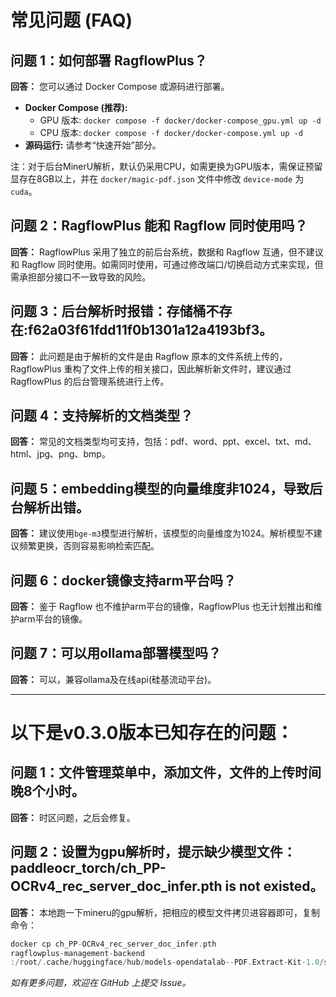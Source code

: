 # 常见问题 (FAQ)

## 问题 1：如何部署 RagflowPlus？

**回答：** 您可以通过 Docker Compose 或源码进行部署。

- **Docker Compose (推荐):**
  - GPU 版本: `docker compose -f docker/docker-compose_gpu.yml up -d`
  - CPU 版本: `docker compose -f docker/docker-compose.yml up -d`
- **源码运行:** 请参考“快速开始”部分。

注：对于后台MinerU解析，默认仍采用CPU，如需更换为GPU版本，需保证预留显存在8GB以上，并在 `docker/magic-pdf.json` 文件中修改 `device-mode` 为 `cuda`。

## 问题 2：RagflowPlus 能和 Ragflow 同时使用吗？

**回答：** RagflowPlus 采用了独立的前后台系统，数据和 Ragflow 互通，但不建议和 Ragflow 同时使用。如需同时使用，可通过修改端口/切换启动方式来实现，但需承担部分接口不一致导致的风险。

## 问题 3：后台解析时报错：存储桶不存在:f62a03f61fdd11f0b1301a12a4193bf3。

**回答：** 此问题是由于解析的文件是由 Ragflow 原本的文件系统上传的，RagflowPlus 重构了文件上传的相关接口，因此解析新文件时，建议通过 RagflowPlus 的后台管理系统进行上传。

## 问题 4：支持解析的文档类型？

**回答：** 常见的文档类型均可支持，包括：pdf、word、ppt、excel、txt、md、html、jpg、png、bmp。

## 问题 5：embedding模型的向量维度非1024，导致后台解析出错。

**回答：** 建议使用`bge-m3`模型进行解析，该模型的向量维度为1024。解析模型不建议频繁更换，否则容易影响检索匹配。

## 问题 6：docker镜像支持arm平台吗？

**回答：** 鉴于 Ragflow 也不维护arm平台的镜像，RagflowPlus 也无计划推出和维护arm平台的镜像。

## 问题 7：可以用ollama部署模型吗？

**回答：** 可以，兼容ollama及在线api(硅基流动平台)。

--- 

# 以下是v0.3.0版本已知存在的问题：

## 问题 1：文件管理菜单中，添加文件，文件的上传时间晚8个小时。

**回答：** 时区问题，之后会修复。

## 问题 2：设置为gpu解析时，提示缺少模型文件：paddleocr_torch/ch_PP-OCRv4_rec_server_doc_infer.pth is not existed。

**回答：** 本地跑一下mineru的gpu解析，把相应的模型文件拷贝进容器即可，复制命令：

```c
docker cp ch_PP-OCRv4_rec_server_doc_infer.pth
ragflowplus-management-backend
:/root/.cache/huggingface/hub/models-opendatalab--PDF.Extract-Kit-1.0/snapshots/782e787d46ed9b52253af6c1f69cdfcc76583e8d/models/OCR/paddleocr_torch/ch_PP-OCRv4_rec_server_doc_infer.pth
```

*如有更多问题，欢迎在 GitHub 上提交 Issue。*